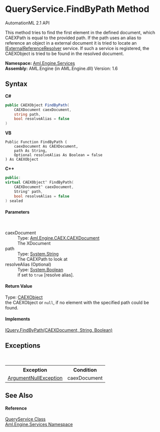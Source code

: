 # QueryService.FindByPath Method 
AutomationML 2.1 API 

This method tries to find the first element in the defined document, which CAEXPath is equal to the provided path. If the path uses an alias to reference an object in a external document it is tried to locate an <a href="T_Aml_Engine_Services_Interfaces_IExternalReferenceResolver">IExternalReferenceResolver</a> service. If such a service is registered, the CAEXObject is tried to be found in the resolved document.

**Namespace:**&nbsp;<a href="N_Aml_Engine_Services">Aml.Engine.Services</a><br />**Assembly:**&nbsp;AML.Engine (in AML.Engine.dll) Version: 1.6

## Syntax

**C#**<br />
``` C#
public CAEXObject FindByPath(
	CAEXDocument caexDocument,
	string path,
	bool resolveAlias = false
)
```

**VB**<br />
``` VB
Public Function FindByPath ( 
	caexDocument As CAEXDocument,
	path As String,
	Optional resolveAlias As Boolean = false
) As CAEXObject
```

**C++**<br />
``` C++
public:
virtual CAEXObject^ FindByPath(
	CAEXDocument^ caexDocument, 
	String^ path, 
	bool resolveAlias = false
) sealed
```


#### Parameters
&nbsp;<dl><dt>caexDocument</dt><dd>Type: <a href="T_Aml_Engine_CAEX_CAEXDocument">Aml.Engine.CAEX.CAEXDocument</a><br />The XDocument</dd><dt>path</dt><dd>Type: <a href="https://docs.microsoft.com/dotnet/api/system.string" target="_parent" rel="noopener noreferrer">System.String</a><br />The CAEXPath to look at</dd><dt>resolveAlias (Optional)</dt><dd>Type: <a href="https://docs.microsoft.com/dotnet/api/system.boolean" target="_parent" rel="noopener noreferrer">System.Boolean</a><br />if set to `true` [resolve alias].</dd></dl>

#### Return Value
Type: <a href="T_Aml_Engine_CAEX_CAEXObject">CAEXObject</a><br />the CAEXObject or `null`, if no element with the specified path could be found.

#### Implements
<a href="M_Aml_Engine_Services_Interfaces_IQuery_FindByPath">IQuery.FindByPath(CAEXDocument, String, Boolean)</a><br />

## Exceptions
&nbsp;<table><tr><th>Exception</th><th>Condition</th></tr><tr><td><a href="https://docs.microsoft.com/dotnet/api/system.argumentnullexception" target="_parent" rel="noopener noreferrer">ArgumentNullException</a></td><td>caexDocument</td></tr></table>

## See Also


#### Reference
<a href="T_Aml_Engine_Services_QueryService">QueryService Class</a><br /><a href="N_Aml_Engine_Services">Aml.Engine.Services Namespace</a><br />